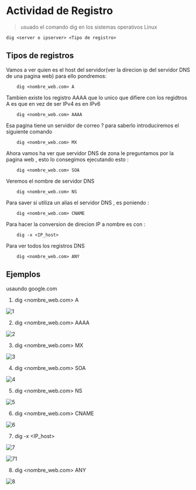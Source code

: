 # Actividad de Registro

>usuado el comando dig en los sistemas operativos Linux

    dig <server o ipserver> <Tipo de registro>
    
## Tipos de registros 
 
Vamos a ver quien es el host del servidor(ver la direcion ip del servidor DNS de una pagina web) para ello pondremos:

        dig <nombre_web.com> A

Tambien existe los registro AAAA que lo unico que difiere con los regidtros A es que en vez de ser IPv4 es en IPv6

        dig <nombre_web.com> AAAA

Esa pagina tiene un servidor de correo ? para saberlo introduciremos el siguiente comando

        dig <nombre_web.com> MX

Ahora vamos ha ver que servidor DNS de zona le preguntamos por la pagina web , esto lo consegimos ejecutando esto :

        dig <nombre_web.com> SOA
        
Veremos el nombre de servidor DNS 

        dig <nombre_web.com> NS

Para saver si utiliza un alias el servidor DNS , es poniendo :

        dig <nombre_web.com> CNAME

Para hacer la conversion de direcion IP a nombre es con :

        dig -x <IP_host> 

Para ver todos los registros DNS 

        dig <nombre_web.com> ANY
## Ejemplos

usaundo google.com

1. dig <nombre_web.com> A

![1](https://github.com/dnlqls/solicitudes_DNS/blob/master/imagenes/1.PNG)

2. dig <nombre_web.com> AAAA

![2](https://github.com/dnlqls/solicitudes_DNS/blob/master/imagenes/2.PNG)

3. dig <nombre_web.com> MX

![3](https://github.com/dnlqls/solicitudes_DNS/blob/master/imagenes/3.PNG)

4. dig <nombre_web.com> SOA

![4](https://github.com/dnlqls/solicitudes_DNS/blob/master/imagenes/4.PNG)

5. dig <nombre_web.com> NS

![5](https://github.com/dnlqls/solicitudes_DNS/blob/master/imagenes/5.PNG)

 6. dig <nombre_web.com> CNAME
 
 ![6](https://github.com/dnlqls/solicitudes_DNS/blob/master/imagenes/6.PNG)
 
7. dig -x <IP_host>

![7](https://github.com/dnlqls/solicitudes_DNS/blob/master/imagenes/7.PNG)

![71](https://github.com/dnlqls/solicitudes_DNS/blob/master/imagenes/7_1.PNG)

8. dig <nombre_web.com> ANY

![8](https://github.com/dnlqls/solicitudes_DNS/blob/master/imagenes/8.PNG)


